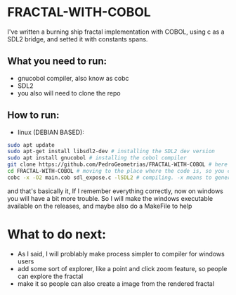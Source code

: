 # FRACTAL-WITH-COBOL
I've written a burning ship fractal implementation with COBOL, using c as a SDL2 bridge, and setted it with constants spans.
## What you need to run:
- gnucobol compiler, also know as cobc
- SDL2
- you also will need to clone the repo 
## How to run:
- linux (DEBIAN BASED):
```bash
sudo apt update
sudo apt-get install libsdl2-dev # installing the SDL2 dev version
sudo apt install gnucobol # installing the cobol compiler
git clone https://github.com/PedroGeometrias/FRACTAL-WITH-COBOL # here you're cloning my repo
cd FRACTAL-WITH-COBOL # moving to the place where the code is, so you can compile it
cobc -x -O2 main.cob sdl_expose.c -lSDL2 # compiling. -x means to generate a executable, it's necessary, but the O2 flag really isn't, it just means the optimization level 
```
and that's basically it, If I remember everything correctly, now on windows you will have a bit more trouble.
So I will make the windows executable available on the releases, and maybe also do a MakeFile to help

# What to do next:
- As I said, I will problably make process simpler to compiler for windows users
- add some sort of explorer, like a point and click zoom feature, so people can explore the fractal
- make it so people can also create a image from the rendered fractal


